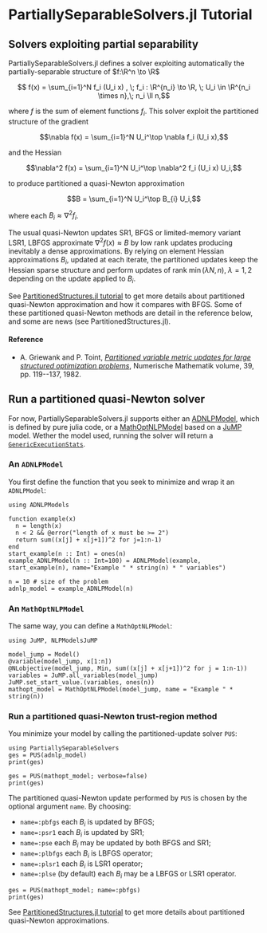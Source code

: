 # PartiallySeparableSolvers.jl Tutorial


## Solvers exploiting partial separability
PartiallySeparableSolvers.jl defines a solver exploiting automatically the partially-separable structure of $f:\R^n \to \R$
```math
 f(x) = \sum_{i=1}^N f_i (U_i x) , \; f_i : \R^{n_i} \to \R, \; U_i \in \R^{n_i \times n},\; n_i \ll n,
```
where $f$ is the sum of element functions $f_i$.
This solver exploit the partitioned structure of the gradient
```math
\nabla f(x) = \sum_{i=1}^N U_i^\top \nabla f_i (U_i x),
```
and the Hessian 
```math
\nabla^2 f(x) = \sum_{i=1}^N U_i^\top \nabla^2 f_i (U_i x) U_i,
```
to produce partitioned a quasi-Newton approximation
```math
B = \sum_{i=1}^N U_i^\top B_{i} U_i,
```
where each $B_{i} \approx \nabla^2 f_i$.

The usual quasi-Newton updates SR1, BFGS or limited-memory variant LSR1, LBFGS approximate $\nabla^2 f(x)\approx B$ by low rank updates producing inevitably a dense approximations.
By relying on element Hessian approximations $B_i$, updated at each iterate, the partitioned updates keep the Hessian sparse structure and perform updates of rank $\min(\lambda N,n), \; \lambda = 1,2$ depending on the update applied to $B_i$.

See [PartitionedStructures.jl tutorial](https://JuliaSmoothOptimizers.github.io/PartitionedStructures.jl/dev/tutorial/) to get more details about partitioned quasi-Newton approximation and how it compares with BFGS.
Some of these partitioned quasi-Newton methods are detail in the reference below, and some are news (see PartitionedStructures.jl).
#### Reference
* A. Griewank and P. Toint, [*Partitioned variable metric updates for large structured optimization problems*](10.1007/BF01399316), Numerische Mathematik volume, 39, pp. 119--137, 1982.


## Run a partitioned quasi-Newton solver
For now, PartiallySeparableSolvers.jl supports either an [ADNLPModel](https://github.com/JuliaSmoothOptimizers/ADNLPModels.jl), which is defined by pure julia code, or a [MathOptNLPModel](https://github.com/JuliaSmoothOptimizers/NLPModelsJuMP.jl) based on a [JuMP](https://github.com/jump-dev/JuMP.jl) model.
Wether the model used, running the solver will return a [`GenericExecutionStats`](https://juliasmoothoptimizers.github.io/SolverCore.jl/dev/reference/#SolverCore.GenericExecutionStats).

### An `ADNLPModel`
You first define the function that you seek to minimize and wrap it an `ADNLPModel`:
```@example PSSolver
using ADNLPModels

function example(x)
  n = length(x)
  n < 2 && @error("length of x must be >= 2")
  return sum((x[j] + x[j+1])^2 for j=1:n-1)
end 
start_example(n :: Int) = ones(n)
example_ADNLPModel(n :: Int=100) = ADNLPModel(example, start_example(n), name="Example " * string(n) * " variables")

n = 10 # size of the problem
adnlp_model = example_ADNLPModel(n)
```
### An `MathOptNLPModel`
The same way, you can define a `MathOptNLPModel`:
```@example PSSolver
using JuMP, NLPModelsJuMP

model_jump = Model()
@variable(model_jump, x[1:n])
@NLobjective(model_jump, Min, sum((x[j] + x[j+1])^2 for j = 1:n-1))
variables = JuMP.all_variables(model_jump)
JuMP.set_start_value.(variables, ones(n))
mathopt_model = MathOptNLPModel(model_jump, name = "Example " * string(n))
```

### Run a partitioned quasi-Newton trust-region method
You minimize your model by calling the partitioned-update solver `PUS`:
```@example PSSolver
using PartiallySeparableSolvers
ges = PUS(adnlp_model)
print(ges)
```

```@example PSSolver
ges = PUS(mathopt_model; verbose=false)
print(ges)
```

The partitioned quasi-Newton update performed by `PUS` is chosen by the optional argument `name`.
By choosing:
- `name=:pbfgs` each $B_i$ is updated by BFGS;
- `name=:psr1` each $B_i$ is updated by SR1;
- `name=:pse` each $B_i$ may be updated by both BFGS and SR1;
- `name=:plbfgs` each $B_i$ is LBFGS operator;
- `name=:plsr1` each $B_i$ is LSR1 operator;
- `name=:plse` (by default) each $B_i$ may be a LBFGS or LSR1 operator.

```@example PSSolver
ges = PUS(mathopt_model; name=:pbfgs)
print(ges)
```

See [PartitionedStructures.jl tutorial](https://JuliaSmoothOptimizers.github.io/PartitionedStructures.jl/dev/tutorial/) to get more details about partitioned quasi-Newton approximations.